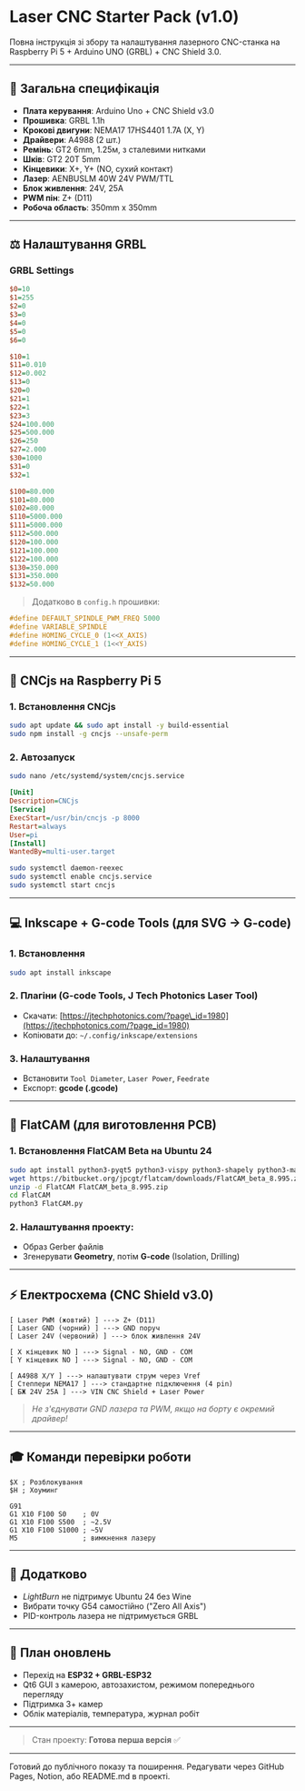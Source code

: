 # Laser CNC Starter Pack (v1.0)

Повна інструкція зі збору та налаштування лазерного CNC-станка на Raspberry Pi 5 + Arduino UNO (GRBL) + CNC Shield 3.0.

---

## 📆 Загальна специфікація

* **Плата керування**: Arduino Uno + CNC Shield v3.0
* **Прошивка**: GRBL 1.1h
* **Крокові двигуни**: NEMA17 17HS4401 1.7A (X, Y)
* **Драйвери**: A4988 (2 шт.)
* **Ремінь**: GT2 6mm, 1.25м, з сталевими нитками
* **Шків**: GT2 20T 5mm
* **Кінцевики**: X+, Y+ (NO, сухий контакт)
* **Лазер**: AENBUSLM 40W 24V PWM/TTL
* **Блок живлення**: 24V, 25A
* **PWM пін**: Z+ (D11)
* **Робоча область**: 350mm x 350mm

---

## ⚖️ Налаштування GRBL

### GRBL Settings

```ini
$0=10
$1=255
$2=0
$3=0
$4=0
$5=0
$6=0

$10=1
$11=0.010
$12=0.002
$13=0
$20=0
$21=1
$22=1
$23=3
$24=100.000
$25=500.000
$26=250
$27=2.000
$30=1000
$31=0
$32=1

$100=80.000
$101=80.000
$102=80.000
$110=5000.000
$111=5000.000
$112=500.000
$120=100.000
$121=100.000
$122=100.000
$130=350.000
$131=350.000
$132=50.000
```

> Додатково в `config.h` прошивки:

```c
#define DEFAULT_SPINDLE_PWM_FREQ 5000
#define VARIABLE_SPINDLE
#define HOMING_CYCLE_0 (1<<X_AXIS)
#define HOMING_CYCLE_1 (1<<Y_AXIS)
```

---

## 🌟 CNCjs на Raspberry Pi 5

### 1. Встановлення CNCjs

```bash
sudo apt update && sudo apt install -y build-essential
sudo npm install -g cncjs --unsafe-perm
```

### 2. Автозапуск

```bash
sudo nano /etc/systemd/system/cncjs.service
```

```ini
[Unit]
Description=CNCjs
[Service]
ExecStart=/usr/bin/cncjs -p 8000
Restart=always
User=pi
[Install]
WantedBy=multi-user.target
```

```bash
sudo systemctl daemon-reexec
sudo systemctl enable cncjs.service
sudo systemctl start cncjs
```

---

## 💻 Inkscape + G-code Tools (для SVG → G-code)

### 1. Встановлення

```bash
sudo apt install inkscape
```

### 2. Плагіни (G-code Tools, J Tech Photonics Laser Tool)

* Скачати: [https://jtechphotonics.com/?page\_id=1980](https://jtechphotonics.com/?page_id=1980)
* Копіювати до: `~/.config/inkscape/extensions`

### 3. Налаштування

* Встановити `Tool Diameter`, `Laser Power`, `Feedrate`
* Експорт: **gcode (.gcode)**

---

## 🧱 FlatCAM (для виготовлення PCB)

### 1. Встановлення FlatCAM Beta на Ubuntu 24

```bash
sudo apt install python3-pyqt5 python3-vispy python3-shapely python3-matplotlib
wget https://bitbucket.org/jpcgt/flatcam/downloads/FlatCAM_beta_8.995.zip
unzip -d FlatCAM FlatCAM_beta_8.995.zip
cd FlatCAM
python3 FlatCAM.py
```

### 2. Налаштування проекту:

* Образ Gerber файлів
* Згенерувати **Geometry**, потім **G-code** (Isolation, Drilling)

---

## ⚡️ Електросхема (CNC Shield v3.0)

```
[ Laser PWM (жовтий) ] ---> Z+ (D11)
[ Laser GND (чорний) ] ---> GND поруч
[ Laser 24V (червоний) ] ---> блок живлення 24V

[ X кінцевик NO ] ---> Signal - NO, GND - COM
[ Y кінцевик NO ] ---> Signal - NO, GND - COM

[ A4988 X/Y ] ---> налаштувати струм через Vref
[ Степпери NEMA17 ] ---> стандартне підключення (4 pin)
[ БЖ 24V 25A ] ---> VIN CNC Shield + Laser Power
```

> *Не з'єднувати GND лазера та PWM, якщо на борту є окремий драйвер!*

---

## 🎓 Команди перевірки роботи

```gcode
$X ; Розблокування
$H ; Хоуминг

G91
G1 X10 F100 S0    ; 0V
G1 X10 F100 S500  ; ~2.5V
G1 X10 F100 S1000 ; ~5V
M5                ; вимкнення лазеру
```

---

## 🏒 Додатково

* *LightBurn* не підтримує Ubuntu 24 без Wine
* Вибрати точку G54 самостійно ("Zero All Axis")
* PID-контроль лазера не підтримується GRBL

---

## 🌟 План оновлень

* Перехід на **ESP32 + GRBL-ESP32**
* Qt6 GUI з камерою, автозахистом, режимом попереднього перегляду
* Підтримка 3+ камер
* Облік матеріалів, температура, журнал робіт

---

> Стан проекту: **Готова перша версія** ✅

---

Готовий до публічного показу та поширення. Редагувати через GitHub Pages, Notion, або README.md в проекті.
